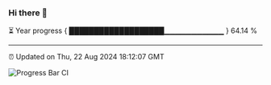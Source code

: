 ### Hi there 👋

⏳ Year progress { ███████████████████▁▁▁▁▁▁▁▁▁▁▁ } 64.14 %

---

⏰ Updated on Thu, 22 Aug 2024 18:12:07 GMT

![Progress Bar CI](https://github.com/Shyam-Makwana/GitHub-Actions-Demo/workflows/Progress%20Bar%20CI/badge.svg)
